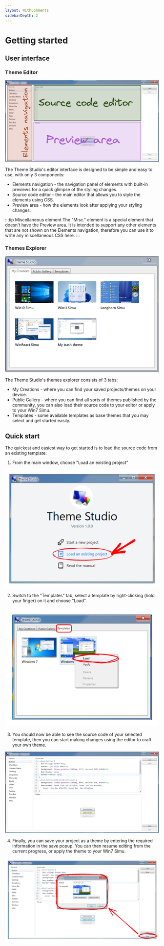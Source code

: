 ```yaml
---
layout: WithComments
sidebarDepth: 2
---
```


# Getting started

<m-social-links />

## User interface

### Theme Editor

![Theme Studio's editor interface](./img/themestudio-editor.png)

The Theme Studio's editor interface is designed to be simple and easy to use, with only 3 components:

* Elements navigation - the navigation panel of elements with built-in previews for a quick glimpse of the styling changes.
* Source code editor - the main editor that allows you to style the elements using CSS.
* Preview area - how the elements look after applying your styling changes.

:::tip Miscellaneous element
The "Misc." element is a special element that doesn't have the Preview area. It is intended to support any other elements that are not shown on the Elements navigation, therefore you can use it to write any miscellaneous CSS here.
:::

### Themes Explorer

![Theme Studio's explorer interface](./img/themestudio-explorer.png)

The Theme Studio's themes explorer consists of 3 tabs:

* My Creations - where you can find your saved projects/themes on your device.
* Public Gallery - where you can find all sorts of themes published by the community, you can also load their source code to your editor or apply to your Win7 Simu.
* Templates - some available templates as base themes that you may select and get started easily.

## Quick start

The quickest and easiest way to get started is to load the source code from an existing template:

1. From the main window, choose "Load an existing project"

![Getting started](./img/getstarted.png)

2. Switch to the "Templates" tab, select a template by right-clicking (hold your finger) on it and choose "Load".

![Getting started - Select template](./img/getstarted1.png)

3. You should now be able to see the source code of your selected template, then you can start making changes using the editor to craft your own theme.

![Getting started - Edit template's source code](./img/getstarted2.png)

4. Finally, you can save your project as a theme by entering the required information in the save popup. You can then resume editing from the current progress, or apply the theme to your Win7 Simu.

![Getting started - Save theme](./img/getstarted3.png)
